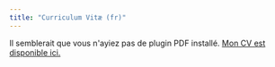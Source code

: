 ```yaml
---
title: "Curriculum Vitæ (fr)"
---
```


<div class="embed-responsive" style="padding-bottom:80%">
<object data="/pdf/cv_idrissi_fr.pdf" type="application/pdf">
Il semblerait que vous n'ayiez pas de plugin PDF installé.
<a href="/pdf/cv_idrissi_fr.pdf">Mon CV est disponible ici.</a>
</object>
</div>
